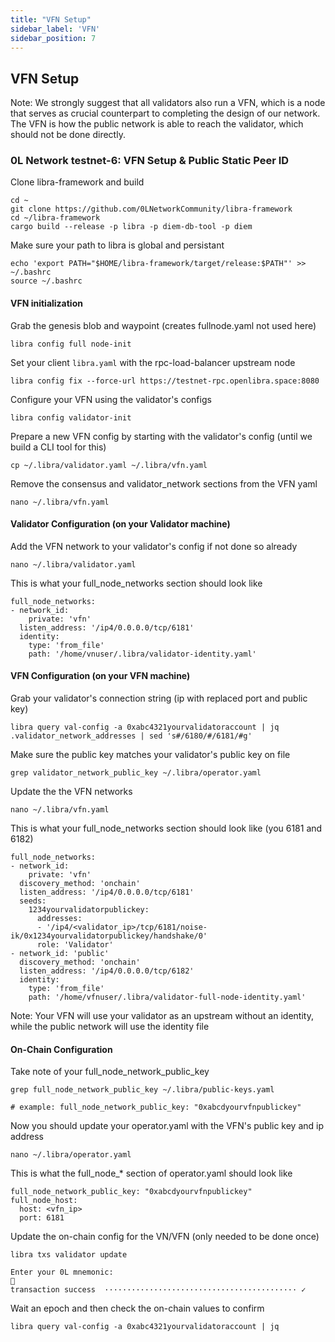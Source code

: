 ```yaml
---
title: "VFN Setup"
sidebar_label: 'VFN'
sidebar_position: 7
---
```



## VFN Setup

Note:
We strongly suggest that all validators also run a VFN, which is a node that serves as crucial counterpart to completing the design of our network. The VFN is how the public network is able to reach the validator, which should not be done directly.


### 0L Network testnet-6: VFN Setup & Public Static Peer ID

Clone libra-framework and build   
```
cd ~
git clone https://github.com/0LNetworkCommunity/libra-framework
cd ~/libra-framework
cargo build --release -p libra -p diem-db-tool -p diem
```

Make sure your path to libra is global and persistant
```
echo 'export PATH="$HOME/libra-framework/target/release:$PATH"' >> ~/.bashrc
source ~/.bashrc
```


#### VFN initialization
Grab the genesis blob and waypoint (creates fullnode.yaml not used here)
```
libra config full node-init
```

Set your client `libra.yaml` with the rpc-load-balancer upstream node
```
libra config fix --force-url https://testnet-rpc.openlibra.space:8080
```

Configure your VFN using the validator's configs
```
libra config validator-init
```

Prepare a new VFN config by starting with the validator's config (until we build a CLI tool for this)
```
cp ~/.libra/validator.yaml ~/.libra/vfn.yaml
```

Remove the consensus and validator_network sections from the VFN yaml
```
nano ~/.libra/vfn.yaml
```

#### Validator Configuration (on your Validator machine)
Add the VFN network to your validator's config if not done so already
```
nano ~/.libra/validator.yaml
```

This is what your full_node_networks section should look like
```
full_node_networks:
- network_id:
    private: 'vfn'
  listen_address: '/ip4/0.0.0.0/tcp/6181'
  identity:
    type: 'from_file'
    path: '/home/vnuser/.libra/validator-identity.yaml'
```

#### VFN Configuration (on your VFN machine)
Grab your validator's connection string (ip with replaced port and public key)
```
libra query val-config -a 0xabc4321yourvalidatoraccount | jq .validator_network_addresses | sed 's#/6180/#/6181/#g'
```

Make sure the public key matches your validator's public key on file
```
grep validator_network_public_key ~/.libra/operator.yaml
```

Update the the VFN networks
```
nano ~/.libra/vfn.yaml
```

This is what your full_node_networks section should look like (you 6181 and 6182)
```
full_node_networks:
- network_id:
    private: 'vfn'
  discovery_method: 'onchain'
  listen_address: '/ip4/0.0.0.0/tcp/6181'
  seeds:
    1234yourvalidatorpublickey:
      addresses:
      - '/ip4/<validator_ip>/tcp/6181/noise-ik/0x1234yourvalidatorpublickey/handshake/0'
      role: 'Validator'
- network_id: 'public'
  discovery_method: 'onchain'
  listen_address: '/ip4/0.0.0.0/tcp/6182'
  identity:
    type: 'from_file'
    path: '/home/vfnuser/.libra/validator-full-node-identity.yaml'
```

Note:
Your VFN will use your validator as an upstream without an identity, while the public network will use the identity file


#### On-Chain Configuration
Take note of your full_node_network_public_key
```
grep full_node_network_public_key ~/.libra/public-keys.yaml

# example: full_node_network_public_key: "0xabcdyourvfnpublickey"
```

Now you should update your operator.yaml with the VFN's public key and ip address
```
nano ~/.libra/operator.yaml
```

This is what the full_node_* section of operator.yaml should look like
```
full_node_network_public_key: "0xabcdyourvfnpublickey"
full_node_host:
  host: <vfn_ip>
  port: 6181
```

Update the on-chain config for the VN/VFN (only needed to be done once)
```
libra txs validator update

Enter your 0L mnemonic:
🔑
transaction success  ··········································· ✓
```

Wait an epoch and then check the on-chain values to confirm
```
libra query val-config -a 0xabc4321yourvalidatoraccount | jq
```
